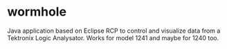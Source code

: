 # wormhole
Java application based on Eclipse RCP to control and visualize data from a Tektronix Logic Analysator. Works for model
1241 and maybe for 1240 too.

